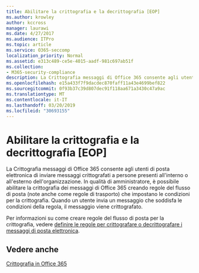 ```yaml
---
title: Abilitare la crittografia e la decrittografia [EOP]
ms.author: krowley
author: kccross
manager: laurawi
ms.date: 4/27/2017
ms.audience: ITPro
ms.topic: article
ms.service: O365-seccomp
localization_priority: Normal
ms.assetid: e313c489-ce5e-4015-aadf-981c697ab51f
ms.collection:
- M365-security-compliance
description: La Crittografia messaggi di Office 365 consente agli utenti di posta elettronica di inviare messaggi crittografati a persone presenti all'interno o all'esterno dell'organizzazione. In qualità di amministratore, è possibile abilitare la crittografia dei messaggi di Office 365 creando regole del flusso di posta (note anche come regole di trasporto) che impostano le condizioni per la crittografia.
ms.openlocfilehash: e15a433f7f9dacdec870faff11a43e4699bef822
ms.sourcegitcommit: 0f93b37c39d807dec91f118aa671a3430c47a9ac
ms.translationtype: MT
ms.contentlocale: it-IT
ms.lasthandoff: 03/20/2019
ms.locfileid: "30693155"
---
```

# <a name="enable-message-encryption-and-decryption-in-office-365"></a>Abilitare la crittografia e la decrittografia [EOP]

La Crittografia messaggi di Office 365 consente agli utenti di posta elettronica di inviare messaggi crittografati a persone presenti all'interno o all'esterno dell'organizzazione. In qualità di amministratore, è possibile abilitare la crittografia dei messaggi di Office 365 creando regole del flusso di posta (note anche come regole di trasporto) che impostano le condizioni per la crittografia. Quando un utente invia un messaggio che soddisfa le condizioni della regola, il messaggio viene crittografato.
  
Per informazioni su come creare regole del flusso di posta per la crittografia, vedere [definire le regole per crittografare o decrittografare i messaggi di posta elettronica](https://go.microsoft.com/fwlink/p/?LinkID=402846).
  
## <a name="see-also"></a>Vedere anche

[Crittografia in Office 365](https://go.microsoft.com/fwlink/p/?LinkID=392525)

